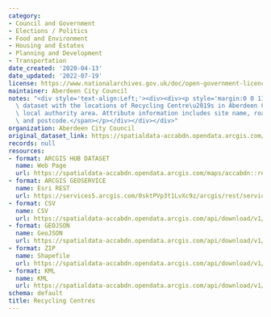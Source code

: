 ```yaml
---
category:
- Council and Government
- Elections / Politics
- Food and Environment
- Housing and Estates
- Planning and Development
- Transportation
date_created: '2020-04-13'
date_updated: '2022-07-19'
license: https://www.nationalarchives.gov.uk/doc/open-government-licence/version/3/
maintainer: Aberdeen City Council
notes: "<div style='text-align:Left;'><div><div><p style='margin:0 0 11 0;'><span>Point\
  \ dataset with the locations of Recycling Centre\u2019s in Aberdeen City Council\
  \ local authority area. Attribute information includes site name, road name, locality\
  \ and postcode.</span></p></div></div></div>"
organization: Aberdeen City Council
original_dataset_link: https://spatialdata-accabdn.opendata.arcgis.com/maps/accabdn::recycling-centres-2
records: null
resources:
- format: ARCGIS HUB DATASET
  name: Web Page
  url: https://spatialdata-accabdn.opendata.arcgis.com/maps/accabdn::recycling-centres-2
- format: ARCGIS GEOSERVICE
  name: Esri REST
  url: https://services5.arcgis.com/0sktPVp3t1LvXc9z/arcgis/rest/services/Recycling_Centres/FeatureServer/21
- format: CSV
  name: CSV
  url: https://spatialdata-accabdn.opendata.arcgis.com/api/download/v1/items/5dbd92e1aba9467b8de058d0347a5b04/csv?layers=21
- format: GEOJSON
  name: GeoJSON
  url: https://spatialdata-accabdn.opendata.arcgis.com/api/download/v1/items/5dbd92e1aba9467b8de058d0347a5b04/geojson?layers=21
- format: ZIP
  name: Shapefile
  url: https://spatialdata-accabdn.opendata.arcgis.com/api/download/v1/items/5dbd92e1aba9467b8de058d0347a5b04/shapefile?layers=21
- format: KML
  name: KML
  url: https://spatialdata-accabdn.opendata.arcgis.com/api/download/v1/items/5dbd92e1aba9467b8de058d0347a5b04/kml?layers=21
schema: default
title: Recycling Centres
---
```

